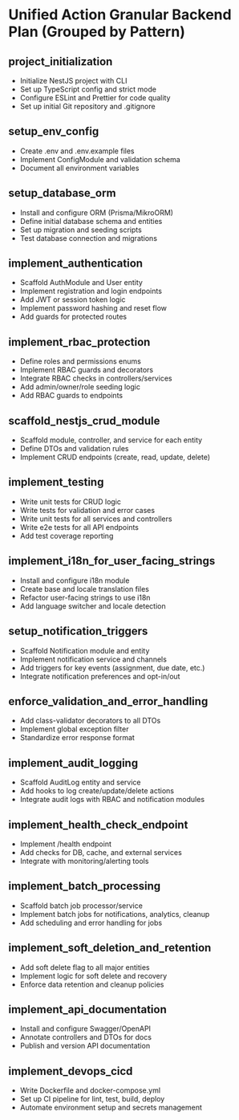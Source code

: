 # Unified Action Granular Backend Plan (Grouped by Pattern)

## project_initialization
- Initialize NestJS project with CLI
- Set up TypeScript config and strict mode
- Configure ESLint and Prettier for code quality
- Set up initial Git repository and .gitignore

## setup_env_config
- Create .env and .env.example files
- Implement ConfigModule and validation schema
- Document all environment variables

## setup_database_orm
- Install and configure ORM (Prisma/MikroORM)
- Define initial database schema and entities
- Set up migration and seeding scripts
- Test database connection and migrations

## implement_authentication
- Scaffold AuthModule and User entity
- Implement registration and login endpoints
- Add JWT or session token logic
- Implement password hashing and reset flow
- Add guards for protected routes

## implement_rbac_protection
- Define roles and permissions enums
- Implement RBAC guards and decorators
- Integrate RBAC checks in controllers/services
- Add admin/owner/role seeding logic
- Add RBAC guards to endpoints

## scaffold_nestjs_crud_module
- Scaffold module, controller, and service for each entity
- Define DTOs and validation rules
- Implement CRUD endpoints (create, read, update, delete)

## implement_testing
- Write unit tests for CRUD logic
- Write tests for validation and error cases
- Write unit tests for all services and controllers
- Write e2e tests for all API endpoints
- Add test coverage reporting

## implement_i18n_for_user_facing_strings
- Install and configure i18n module
- Create base and locale translation files
- Refactor user-facing strings to use i18n
- Add language switcher and locale detection

## setup_notification_triggers
- Scaffold Notification module and entity
- Implement notification service and channels
- Add triggers for key events (assignment, due date, etc.)
- Integrate notification preferences and opt-in/out

## enforce_validation_and_error_handling
- Add class-validator decorators to all DTOs
- Implement global exception filter
- Standardize error response format

## implement_audit_logging
- Scaffold AuditLog entity and service
- Add hooks to log create/update/delete actions
- Integrate audit logs with RBAC and notification modules

## implement_health_check_endpoint
- Implement /health endpoint
- Add checks for DB, cache, and external services
- Integrate with monitoring/alerting tools

## implement_batch_processing
- Scaffold batch job processor/service
- Implement batch jobs for notifications, analytics, cleanup
- Add scheduling and error handling for jobs

## implement_soft_deletion_and_retention
- Add soft delete flag to all major entities
- Implement logic for soft delete and recovery
- Enforce data retention and cleanup policies

## implement_api_documentation
- Install and configure Swagger/OpenAPI
- Annotate controllers and DTOs for docs
- Publish and version API documentation

## implement_devops_cicd
- Write Dockerfile and docker-compose.yml
- Set up CI pipeline for lint, test, build, deploy
- Automate environment setup and secrets management 